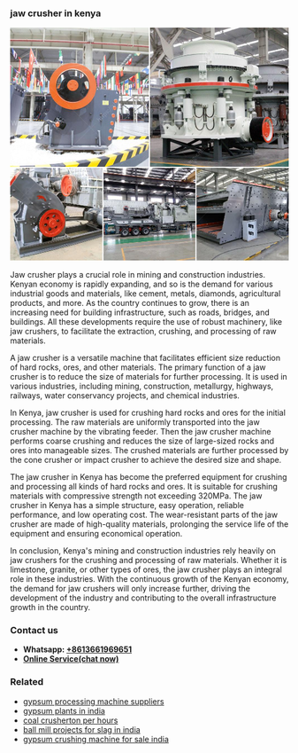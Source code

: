 <h3>jaw crusher in kenya</h3><img src='1708408250.jpg' alt=''><p>Jaw crusher plays a crucial role in mining and construction industries. Kenyan economy is rapidly expanding, and so is the demand for various industrial goods and materials, like cement, metals, diamonds, agricultural products, and more. As the country continues to grow, there is an increasing need for building infrastructure, such as roads, bridges, and buildings. All these developments require the use of robust machinery, like jaw crushers, to facilitate the extraction, crushing, and processing of raw materials.</p><p>A jaw crusher is a versatile machine that facilitates efficient size reduction of hard rocks, ores, and other materials. The primary function of a jaw crusher is to reduce the size of materials for further processing. It is used in various industries, including mining, construction, metallurgy, highways, railways, water conservancy projects, and chemical industries.</p><p>In Kenya, jaw crusher is used for crushing hard rocks and ores for the initial processing. The raw materials are uniformly transported into the jaw crusher machine by the vibrating feeder. Then the jaw crusher machine performs coarse crushing and reduces the size of large-sized rocks and ores into manageable sizes. The crushed materials are further processed by the cone crusher or impact crusher to achieve the desired size and shape.</p><p>The jaw crusher in Kenya has become the preferred equipment for crushing and processing all kinds of hard rocks and ores. It is suitable for crushing materials with compressive strength not exceeding 320MPa. The jaw crusher in Kenya has a simple structure, easy operation, reliable performance, and low operating cost. The wear-resistant parts of the jaw crusher are made of high-quality materials, prolonging the service life of the equipment and ensuring economical operation.</p><p>In conclusion, Kenya's mining and construction industries rely heavily on jaw crushers for the crushing and processing of raw materials. Whether it is limestone, granite, or other types of ores, the jaw crusher plays an integral role in these industries. With the continuous growth of the Kenyan economy, the demand for jaw crushers will only increase further, driving the development of the industry and contributing to the overall infrastructure growth in the country.</p><h3>Contact us</h3><ul><li><strong>Whatsapp:&nbsp;<a href="https://wa.me/8613661969651">+8613661969651</a></strong></li><li><a href="https://swt.shibang-china.com/?git&amp;zhl&amp;jaw crusher in kenya"><strong>Online Service(chat now)</strong></a></li></ul><h3>Related</h3><ul><li><a href='gypsum processing machine suppliers.md'>gypsum processing machine suppliers</a></li><li><a href='gypsum plants in india.md'>gypsum plants in india</a></li><li><a href='coal crusherton per hours.md'>coal crusherton per hours</a></li><li><a href='ball mill projects for slag in india.md'>ball mill projects for slag in india</a></li><li><a href='gypsum crushing machine for sale india.md'>gypsum crushing machine for sale india</a></li></ul>
